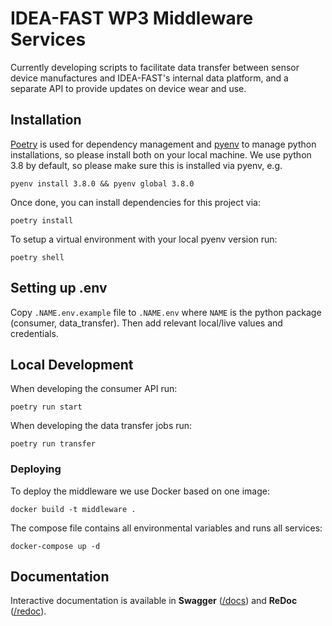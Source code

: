 # IDEA-FAST WP3 Middleware Services

Currently developing scripts to facilitate data transfer between sensor device manufactures and IDEA-FAST's internal data platform, and a separate API to provide updates on device wear and use.

## Installation

[Poetry](https://python-poetry.org/) is used for dependency management and
[pyenv](https://github.com/pyenv/pyenv) to manage python installations, so
please install both on your local machine. We use python 3.8 by default, so
please make sure this is installed via pyenv, e.g.

    pyenv install 3.8.0 && pyenv global 3.8.0

Once done, you can install dependencies for this project via:

    poetry install

To setup a virtual environment with your local pyenv version run:

    poetry shell

## Setting up .env

Copy `.NAME.env.example` file to `.NAME.env` where `NAME` is the python package (consumer, data_transfer).
Then add relevant local/live values and credentials.

## Local Development

When developing the consumer API run:

    poetry run start

When developing the data transfer jobs run:

    poetry run transfer

### Deploying

To deploy the middleware we use Docker based on one image:

    docker build -t middleware .

The compose file contains all environmental variables and runs all services:

    docker-compose up -d

## Documentation

Interactive documentation is available in **Swagger** ([/docs](http://127.0.0.1:8000/docs)) and **ReDoc** ([/redoc](http://127.0.0.1:8000/redoc)).

